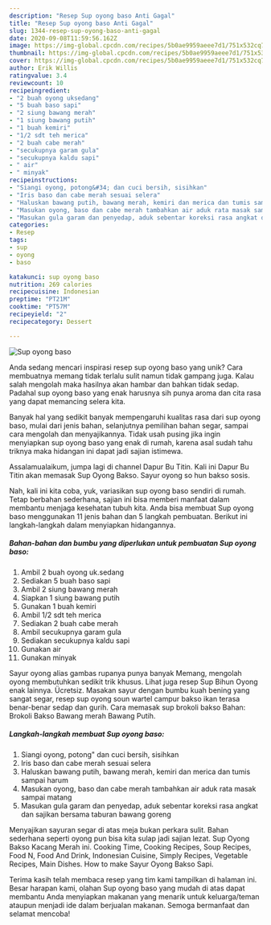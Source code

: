 ```yaml
---
description: "Resep Sup oyong baso Anti Gagal"
title: "Resep Sup oyong baso Anti Gagal"
slug: 1344-resep-sup-oyong-baso-anti-gagal
date: 2020-09-08T11:59:56.162Z
image: https://img-global.cpcdn.com/recipes/5b0ae9959aeee7d1/751x532cq70/sup-oyong-baso-foto-resep-utama.jpg
thumbnail: https://img-global.cpcdn.com/recipes/5b0ae9959aeee7d1/751x532cq70/sup-oyong-baso-foto-resep-utama.jpg
cover: https://img-global.cpcdn.com/recipes/5b0ae9959aeee7d1/751x532cq70/sup-oyong-baso-foto-resep-utama.jpg
author: Erik Willis
ratingvalue: 3.4
reviewcount: 10
recipeingredient:
- "2 buah oyong uksedang"
- "5 buah baso sapi"
- "2 siung bawang merah"
- "1 siung bawang putih"
- "1 buah kemiri"
- "1/2 sdt teh merica"
- "2 buah cabe merah"
- "secukupnya garam gula"
- "secukupnya kaldu sapi"
- " air"
- " minyak"
recipeinstructions:
- "Siangi oyong, potong&#34; dan cuci bersih, sisihkan"
- "Iris baso dan cabe merah sesuai selera"
- "Haluskan bawang putih, bawang merah, kemiri dan merica dan tumis sampai harum"
- "Masukan oyong, baso dan cabe merah tambahkan air aduk rata masak sampai matang"
- "Masukan gula garam dan penyedap, aduk sebentar koreksi rasa angkat dan sajikan bersama taburan bawang goreng"
categories:
- Resep
tags:
- sup
- oyong
- baso

katakunci: sup oyong baso 
nutrition: 269 calories
recipecuisine: Indonesian
preptime: "PT21M"
cooktime: "PT57M"
recipeyield: "2"
recipecategory: Dessert

---
```



![Sup oyong baso](https://img-global.cpcdn.com/recipes/5b0ae9959aeee7d1/751x532cq70/sup-oyong-baso-foto-resep-utama.jpg)

Anda sedang mencari inspirasi resep sup oyong baso yang unik? Cara membuatnya memang tidak terlalu sulit namun tidak gampang juga. Kalau salah mengolah maka hasilnya akan hambar dan bahkan tidak sedap. Padahal sup oyong baso yang enak harusnya sih punya aroma dan cita rasa yang dapat memancing selera kita.

Banyak hal yang sedikit banyak mempengaruhi kualitas rasa dari sup oyong baso, mulai dari jenis bahan, selanjutnya pemilihan bahan segar, sampai cara mengolah dan menyajikannya. Tidak usah pusing jika ingin menyiapkan sup oyong baso yang enak di rumah, karena asal sudah tahu triknya maka hidangan ini dapat jadi sajian istimewa.

Assalamualaikum, jumpa lagi di channel Dapur Bu Titin. Kali ini Dapur Bu Titin akan memasak Sup Oyong Bakso. Sayur oyong so hun bakso sosis.


Nah, kali ini kita coba, yuk, variasikan sup oyong baso sendiri di rumah. Tetap berbahan sederhana, sajian ini bisa memberi manfaat dalam membantu menjaga kesehatan tubuh kita. Anda bisa membuat Sup oyong baso menggunakan 11 jenis bahan dan 5 langkah pembuatan. Berikut ini langkah-langkah dalam menyiapkan hidangannya.

<!--inarticleads1-->

##### Bahan-bahan dan bumbu yang diperlukan untuk pembuatan Sup oyong baso:

1. Ambil 2 buah oyong uk.sedang
1. Sediakan 5 buah baso sapi
1. Ambil 2 siung bawang merah
1. Siapkan 1 siung bawang putih
1. Gunakan 1 buah kemiri
1. Ambil 1/2 sdt teh merica
1. Sediakan 2 buah cabe merah
1. Ambil secukupnya garam gula
1. Sediakan secukupnya kaldu sapi
1. Gunakan  air
1. Gunakan  minyak


Sayur oyong alias gambas rupanya punya banyak Memang, mengolah oyong membutuhkan sedikit trik khusus. Lihat juga resep Sup Bihun Oyong enak lainnya. Ücretsiz. Masakan sayur dengan bumbu kuah bening yang sangat segar, resep sup oyong soun wartel campur bakso ikan terasa benar-benar sedap dan gurih. Cara memasak sup brokoli bakso Bahan: Brokoli Bakso Bawang merah Bawang Putih. 

<!--inarticleads2-->

##### Langkah-langkah membuat Sup oyong baso:

1. Siangi oyong, potong&#34; dan cuci bersih, sisihkan
1. Iris baso dan cabe merah sesuai selera
1. Haluskan bawang putih, bawang merah, kemiri dan merica dan tumis sampai harum
1. Masukan oyong, baso dan cabe merah tambahkan air aduk rata masak sampai matang
1. Masukan gula garam dan penyedap, aduk sebentar koreksi rasa angkat dan sajikan bersama taburan bawang goreng


Menyajikan sayuran segar di atas meja bukan perkara sulit. Bahan sederhana seperti oyong pun bisa kita sulap jadi sajian lezat. Sup Oyong Bakso Kacang Merah ini. Cooking Time, Cooking Recipes, Soup Recipes, Food N, Food And Drink, Indonesian Cuisine, Simply Recipes, Vegetable Recipes, Main Dishes. How to make Sayur Oyong Bakso Sapi. 

Terima kasih telah membaca resep yang tim kami tampilkan di halaman ini. Besar harapan kami, olahan Sup oyong baso yang mudah di atas dapat membantu Anda menyiapkan makanan yang menarik untuk keluarga/teman ataupun menjadi ide dalam berjualan makanan. Semoga bermanfaat dan selamat mencoba!
